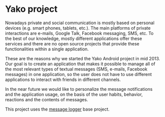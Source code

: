 Yako project
==============================

Nowadays private and social communication is mostly based on personal devices (e.g. smart phones, tablets, etc.).
The main platforms of private interactions are e-mails, Google Talk, Facebook messaging, SMS, etc.
To the best of our knowledge, mostly different applications offer these services and there are no open
source projects that provide these functionalities within a single application.

These are the reasons why we started the Yako Android project in mid 2013.
Our goal is to create an application that makes it possible to manage all of the most relevant types
of textual messages (SMS, e-mails, Facebook messages) in one application, so the user does not have to
use different applications to interact with friends in different channels.

In the near future we would like to personalize the message notifications and the application usage,
on the basis of the user habits, behavior, reactions and the contents of messages.


This project uses the [message logger](https://github.com/k-kojak/rgai.message.logger) base project.
